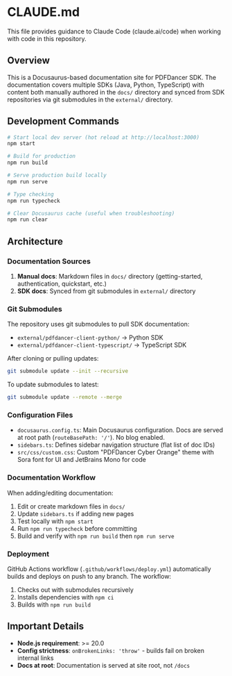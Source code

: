 # CLAUDE.md

This file provides guidance to Claude Code (claude.ai/code) when working with code in this repository.

## Overview

This is a Docusaurus-based documentation site for PDFDancer SDK. The documentation covers multiple SDKs (Java, Python,
TypeScript) with content both manually authored in the `docs/` directory and synced from SDK repositories via git
submodules in the `external/` directory.

## Development Commands

```bash
# Start local dev server (hot reload at http://localhost:3000)
npm start

# Build for production
npm run build

# Serve production build locally
npm run serve

# Type checking
npm run typecheck

# Clear Docusaurus cache (useful when troubleshooting)
npm run clear
```

## Architecture

### Documentation Sources

1. **Manual docs**: Markdown files in `docs/` directory (getting-started, authentication, quickstart, etc.)
2. **SDK docs**: Synced from git submodules in `external/` directory

### Git Submodules

The repository uses git submodules to pull SDK documentation:

- `external/pdfdancer-client-python/` → Python SDK
- `external/pdfdancer-client-typescript/` → TypeScript SDK

After cloning or pulling updates:

```bash
git submodule update --init --recursive
```

To update submodules to latest:

```bash
git submodule update --remote --merge
```

### Configuration Files

- `docusaurus.config.ts`: Main Docusaurus configuration. Docs are served at root path (`routeBasePath: '/'`). No blog
  enabled.
- `sidebars.ts`: Defines sidebar navigation structure (flat list of doc IDs)
- `src/css/custom.css`: Custom "PDFDancer Cyber Orange" theme with Sora font for UI and JetBrains Mono for code

### Documentation Workflow

When adding/editing documentation:

1. Edit or create markdown files in `docs/`
2. Update `sidebars.ts` if adding new pages
3. Test locally with `npm start`
4. Run `npm run typecheck` before committing
5. Build and verify with `npm run build` then `npm run serve`

### Deployment

GitHub Actions workflow (`.github/workflows/deploy.yml`) automatically builds and deploys on push to any branch. The
workflow:

1. Checks out with submodules recursively
2. Installs dependencies with `npm ci`
3. Builds with `npm run build`

## Important Details

- **Node.js requirement**: >= 20.0
- **Config strictness**: `onBrokenLinks: 'throw'` - builds fail on broken internal links
- **Docs at root**: Documentation is served at site root, not `/docs`
